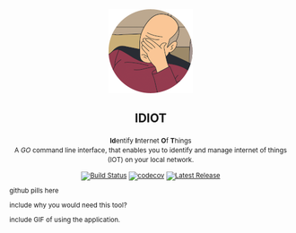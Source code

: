 <div align="center">
  <img src="docs\images\captainPicard.png" alt="Placeholder Image"/>
  <h2>IDIOT</h2>
  <p><small><strong>Id</strong>entify <strong>I</strong>nternet <strong>O</strong>f <strong>T</strong>hings<br>A <em>GO</em> command line interface, that enables you to identify and manage internet of things (IOT) on your local network.</p>
  <p>
    <a href="https://github.com/bradleytenuta/idiot/actions"><img src="https://github.com/bradleytenuta/idiot/actions/workflows/test.yml/badge.svg" alt="Build Status"></a>
    <a href="https://codecov.io/gh/bradleytenuta/idiot"><img src="https://codecov.io/gh/bradleytenuta/idiot/branch/main/graph/badge.svg" alt="codecov"></a>
    <a href="https://github.com/bradleytenuta/idiot/releases/latest"><img src="https://img.shields.io/github/v/release/bradleytenuta/idiot" alt="Latest Release"></a>
  </p>
</div>

github pills here

include why you would need this tool?

include GIF of using the application.